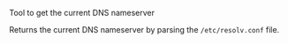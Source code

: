 Tool to get the current DNS nameserver

Returns the current DNS nameserver by parsing the `/etc/resolv.conf` file.
